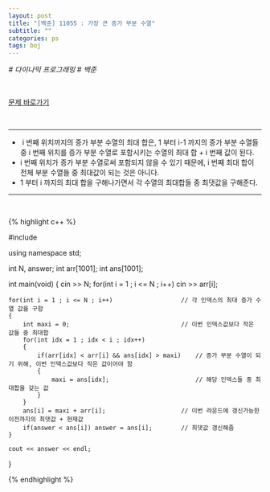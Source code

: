 ```yaml
---
layout: post
title: "[백준] 11055 : 가장 큰 증가 부분 수열"
subtitle: ""
categories: ps
tags: boj
---
```


*# 다이나믹 프로그래밍 # 백준*

<br>

[문제 바로가기](https://www.acmicpc.net/problem/11055)

<br>

---

-  i 번째 위치까지의 증가 부분 수열의 최대 합은, 1 부터 i-1 까지의 증가 부분 수열들 중 i 번째 위치를 증가 부분 수열로 포함시키는 수열의 최대 합 + i 번째 값이 된다.
- i 번째 위치가 증가 부분 수열로써 포함되지 않을 수 있기 때문에, i 번째 최대 합이 전체 부분 수열들 중 최대값이 되는 것은 아니다.
- 1 부터 i 까지의 최대 합을 구해나가면서 각 수열의 최대합들 중 최댓값을 구해준다.

---
<br>

{% highlight c++ %}

#include <iostream>

using namespace std;

int N, answer;
int arr[1001];
int ans[1001];

int main(void)
{
    cin >> N;
    for(int i = 1 ; i <= N ; i++) cin >> arr[i];

    for(int i = 1 ; i <= N ; i++)                   // 각 인덱스의 최대 증가 수열 값을 구함
    {
        int maxi = 0;                               // 이번 인덱스값보다 작은 값들 중 최대합
        for(int idx = 1 ; idx < i ; idx++)
        {
            if(arr[idx] < arr[i] && ans[idx] > maxi)    // 증가 부분 수열이 되기 위해, 이번 인덱스값보다 작은 값이어야 함
            {
                maxi = ans[idx];                        // 해당 인덱스들 중 최대합을 갖는 값
            }
        }
        ans[i] = maxi + arr[i];                     // 이번 라운드에 갱신가능한 이전까지의 최댓값 + 현재값
        if(answer < ans[i]) answer = ans[i];        // 최댓값 갱신해줌
    }

    cout << answer << endl;
}

{% endhighlight %}

